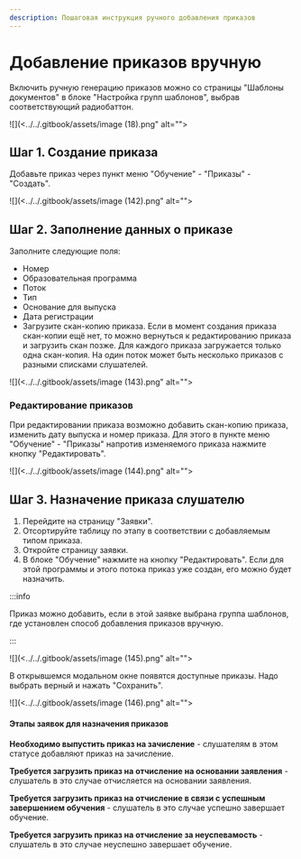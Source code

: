 ```yaml
---
description: Пошаговая инструкция ручного добавления приказов
---
```


# Добавление приказов вручную

Включить ручную генерацию приказов можно со страницы "Шаблоны документов" в блоке "Настройка групп шаблонов", выбрав соответствующий радиобаттон.

![](<../../.gitbook/assets/image (18).png" alt=""><figcaption></figcaption></figure>

## Шаг 1. Создание приказа

Добавьте приказ через пункт меню "Обучение" - "Приказы" - "Создать".

![](<../../.gitbook/assets/image (142).png" alt=""><figcaption></figcaption></figure>

## Шаг 2. Заполнение данных о приказе

Заполните следующие поля:

* Номер&#x20;
* Образовательная программа
* Поток
* Тип&#x20;
* Основание для выпуска&#x20;
* Дата регистрации
* Загрузите скан-копию приказа. Если в момент создания приказа скан-копии ещё нет, то можно вернуться к редактированию приказа и загрузить скан позже. Для каждого приказа загружается только одна скан-копия. На один поток может быть несколько приказов с разными списками слушателей.

![](<../../.gitbook/assets/image (143).png" alt=""><figcaption></figcaption></figure>

### Редактирование приказов

При редактировании приказа возможно добавить скан-копию приказа, изменить дату выпуска и номер приказа. Для этого в пункте меню "Обучение" - "Приказы" напротив изменяемого приказа нажмите кнопку "Редактировать".

![](<../../.gitbook/assets/image (144).png" alt=""><figcaption></figcaption></figure>

## Шаг 3. Назначение приказа слушателю <a href="#shag-3.-naznachenie-prikaza-grazhdaninu" id="shag-3.-naznachenie-prikaza-grazhdaninu"></a>

1. Перейдите на страницу "Заявки".
2. Отсортируйте таблицу по этапу в соответствии с добавляемым типом приказа.
3. Откройте страницу заявки.
4. В блоке "Обучение" нажмите на кнопку "Редактировать". Если для этой программы и этого потока приказ уже создан, его можно будет назначить.

:::info

Приказ можно добавить, если в этой заявке выбрана группа шаблонов, где установлен способ добавления приказов вручную.

:::

![](<../../.gitbook/assets/image (145).png" alt=""><figcaption></figcaption></figure>

В открывшемся модальном окне появятся доступные приказы. Надо выбрать верный и нажать "Сохранить".

![](<../../.gitbook/assets/image (146).png" alt=""><figcaption></figcaption></figure>

#### Этапы заявок для назначения приказов <a href="#statusy-zayavok-dlya-naznacheniya-prikazov" id="statusy-zayavok-dlya-naznacheniya-prikazov"></a>

**Необходимо выпустить приказ на зачисление** - слушателям в этом статусе добавляют приказ на зачисление.

**Требуется загрузить приказ на отчисление на основании заявления** - слушатель в это случае отчисляется на основании заявления.

**Требуется загрузить приказ на отчисление в связи с успешным завершением обучения** - слушатель в это случае успешно завершает обучение.

**Требуется загрузить приказ на отчисление за неуспевамость** - слушатель в это случае неуспешно завершает обучение.
